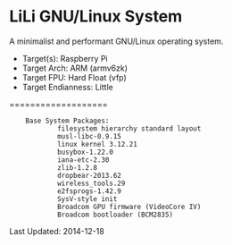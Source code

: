 LiLi GNU/Linux System
===================

A minimalist and performant GNU/Linux operating system.

 - Target(s): Raspberry Pi
 - Target Arch: ARM (armv6zk)
 - Target FPU: Hard Float (vfp)
 - Target Endianness: Little

===================

        Base System Packages:
                filesystem hierarchy standard layout
                musl-libc-0.9.15
                linux kernel 3.12.21
                busybox-1.22.0
                iana-etc-2.30
                zlib-1.2.8
                dropbear-2013.62
                wireless_tools.29
                e2fsprogs-1.42.9
                SysV-style init
                Broadcom GPU firmware (VideoCore IV)
                Broadcom bootloader (BCM2835)


Last Updated: 2014-12-18

